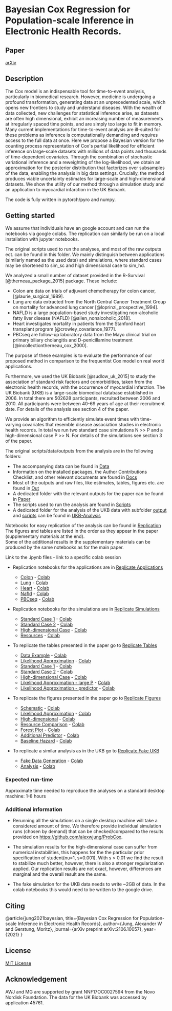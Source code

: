 # **Bayesian Cox Regression for Population-scale Inference in Electronic Health Records**.

## **Paper**
[arXiv](https://arxiv.org/abs/2106.10057)

## **Description**
The Cox model is an indispensable tool for time-to-event analysis, particularly in biomedical research. However, medicine is undergoing a profound transformation, generating data at an unprecedented scale, which opens new frontiers to study and understand diseases. With the wealth of data collected, new challenges for statistical inference arise, as datasets are often high dimensional, exhibit an increasing number of measurements at irregularly spaced time points, and are simply too large to fit in memory. Many current implementations for time-to-event analysis are ill-suited for these problems as inference is computationally demanding and requires access to the full data at once.
Here we propose a Bayesian version for the counting process representation of Cox's partial likelihood for efficient inference on large-scale datasets with millions of data points and thousands of time-dependent covariates. Through the combination of stochastic variational inference and a reweighting of the log-likelihood, we obtain an approximation for the posterior distribution that factorizes over subsamples of the data, enabling the analysis in big data settings.
Crucially, the method produces viable uncertainty estimates for large-scale and high-dimensional datasets.
We show the utility of our method through a simulation study and an application to myocardial infarction in the UK Biobank.

The code is fully written in pytorch/pyro and numpy.

## **Getting started**

We assume that individuals have an google account and can run the notebooks via google colabs. The replication can similarly be run on a local installation with jupyter notebooks.

The original scripts used to run the analyses, and most of the raw outputs ect. can be found in this folder.
We mainly distinguish between applications (similarly named as the used data) and simulations, where standard cases may be shortened to sim_sc and high dimensional case to sim_hd.

We analyzed a small number of dataset provided in the R-Survival [@therneau_package_2015] package.
These include:
- Colon are data on trials of adjuvant chemotherapy for colon cancer,  [@laurie_surgical_1989].
- Lung are data extracted from the North Central Cancer Treatment Group on mortality for advanced lung cancer [@loprinzi_prospective_1994].
- NAFLD is a large population-based study investigating non-alcoholic fatty liver disease (NAFLD) [@allen_nonalcoholic_2018].
- Heart investigates mortality in patients from the Stanford heart transplant program [@crowley_covariance_1977].
- PBCseq are follow-up laboratory data from the Mayo clinical trial on primary biliary cholangitis and D-penicillamine treatment [@incollectiontherneau_cox_2000].  

The purpose of these examples is to evaluate the performance of our proposed method in comparison to the frequentist Cox model on real world applications.

Furthermore, we used the UK Biobank [@sudlow_uk_2015] to study the association of standard risk factors and comorbidities, taken from the electronic health records, with the occurrence of myocardial infarction.
The UK Biobank (UKB) is a large-scale biomedical database established in 2006. In total there are 502628 participants, recruited between 2006 and 2010. All participants were between 40-69 years of age at their recruitment date.  For details of the analysis see section 4 of the paper.

We provide an algorithm to efficiently simulate event times with time-varying covariates that resemble disease association studies in electronic health records. In total we run two standard case simulations N >> P and a high-dimensional case P >> N. For details of the simulations see section 3 of the paper.

The original scripts/data/outputs from the analysis are in the following folders:
- The accompanying data can be found in [Data](./data)
- Information on the installed packages, the Author Contributions Checklist, and other relevant documents are found in [Docs](./docs)
- Most of the outputs and raw files, like estimates, tables, figures etc. are found in [Out](./out)
- A dedicated folder with the relevant outputs for the paper can be found in [Paper](./paper)
- The scripts used to run the analysis are found in [Scripts](./scripts)
- A dedicated folder for the analysis of the UKB data with subfolder [output](./ukb/out) and [scripts](./ukb/scripts) can be found in [UKB-Analysis](./ukb)

Notebooks for easy replication of the analysis can be found in [Replication](./replication)  
The figures and tables are listed in the order as they appear in the paper (supplementary materials at the end).  
Some of the additional results in the supplementary materials can be produced by the same notebooks as for the main paper.   

Link to the .ipynb files - link to a specific colab session

- Replication notebooks for the applications are in [Replicate Applications](./replication/application)
    - [Colon](./replication/application/colon.ipynb) - [Colab](https://drive.google.com/file/d/1x_Qr3ex96ZFIKe91k1Z_tIBRcK73UfQ4/view?usp=sharing)
    - [Lung](./replication/application/lung.ipynb) - [Colab](https://drive.google.com/file/d/1eUSzHgtipGXoOVaEUwd3Jj2VDgkjj0Dr/view?usp=sharing)
    - [Heart](./replication/application/heart.ipynb) - [Colab](https://drive.google.com/file/d/16FU7wPTghEZ9mmjUwiCOHpQimuqF4idt/view?usp=sharing)
    - [Nafld](./replication/application/nafld.ipynb) - [Colab](https://drive.google.com/file/d/1cN8BMEHQc_WkZDCfgfAzSj7uE7XYMbWE/view?usp=sharing)
    - [PBCseq](./replication/application/pbcseq.ipynb) - [Colab](https://drive.google.com/file/d/1d_fHJgA3kY7g96IBz6INZO87LNc9T6ym/view?usp=sharing)

- Replication notebooks for the simulations are in [Replicate Simulations](./replication/simulations)
    - [Standard Case 1](./replication/simulation/standard_case1.ipynb) - [Colab](https://drive.google.com/file/d/1zSDf9gLQpszHfkyidZqwMoipQtv4Z9MQ/view?usp=sharing)
    - [Standard Case 2](./replication/simulation/standard_case2.ipynb) - [Colab](https://drive.google.com/file/d/1Mj-hxLaJ5wTcUkGiaEaR0IDkVrbSOHof/view?usp=sharing)
    - [High-dimensional Case](./replication/simulation/highdimensional_case.ipynb) - [Colab](https://drive.google.com/file/d/1-dcQ-PRfmIxDyH3O9JVwzwPLnKDCPPg1/view?usp=sharing)
    - [Resources](./replication/simulation/resources.ipynb) - [Colab](https://drive.google.com/file/d/1WqB5CtoGZbknBK1yt3L2e6_aEeQJg_DY/view?usp=sharing)

- To replicate the tables presented in the paper go to [Replicate Tables](./replication/tables)
    - [Data Example](./replication/tables/data_example.ipynb) - [Colab](https://drive.google.com/file/d/1ibBz6-1qdvD13-sxJDmD6Ux2V5S0BauK/view?usp=sharing)
    - [Likelihood Approximation](./replication/tables/likelihood_approx.ipynb) - [Colab](https://drive.google.com/file/d/17phSXoncVM2A-lBCPZyy7y58e4vqNo_v/view?usp=sharing)
    - [Standard Case 1](./replication/tables/standard_case1_table.ipynb) - [Colab](https://drive.google.com/file/d/1g9waGQ0t1dDp3gQyquHAoOWTn3-nF6tS/view?usp=sharing)
    - [Standard Case 2](./replication/tables/standard_case2_table.ipynb) - [Colab](https://drive.google.com/file/d/1z4lBhkLakOwiRakbOy7dIDgAMG423de6/view?usp=sharing)
    - [High-dimensional Case](./replication/tables/highdimensional_case_table.ipynb) - [Colab](https://drive.google.com/file/d/1y4-Zlmb-ncS-AtwThsnzFofTMfJw5BHo/view?usp=sharing)
    - [Likelihood Approximation - large P](./replication/tables/likelihood_approx_additional1.ipynb) - [Colab](https://drive.google.com/file/d/142OipPL3aadxomaOwvoui-iV-IuLhflr/view?usp=sharing)
    - [Likelihood Approximation - predictor](./replication/tables/likelihood_approx_additional2.ipynb) - [Colab](https://drive.google.com/file/d/1u0xA6s_HOGu94amigZOZnP39RNq_pypn/view?usp=sharing)

- To replicate the figures presented in the paper go to [Replicate Figures](./replication/figures)
    - [Schematic](./replication/figures/schematic.ipynb) - [Colab](https://drive.google.com/file/d/1h3Yobtfwi6KyfUesWCeAPW-traP9Bi9r/view?usp=sharing)
    - [Likelihood Approximation](./replication/figures/likelihood_approximation.ipynb) - [Colab](https://drive.google.com/file/d/1BcOKb-1ywakrp-f1AD9td-CA5tMRZ5e2/view?usp=sharing)
    - [High-dimensional](./replication/figures/hd.ipynb) - [Colab](https://drive.google.com/file/d/1KUG1B5gnJioaXEvaPYYoebgEkzu0MrIM/view?usp=sharing)
    - [Resource Comparison](./replication/figures/resource.ipynb) - [Colab](https://drive.google.com/file/d/1wvjgoTnEipaktyq6nw7JJQKFrgX6UNyP/view?usp=sharing)
    - [Forest Plot](./replication/figures/forest_plot.ipynb) - [Colab](https://drive.google.com/file/d/1XGsx5Hp_cuHQh7iW_7-ss549_WndFnUD/view?usp=sharing)
    - [Additional Predictor](./replication/figures/predictor.ipynb) - [Colab](https://drive.google.com/file/d/12fWxgz5c4KgCWf8yNKr9-uislz3BXYN4/view?usp=sharing)
    - [Baseline Hazard](./replication/figures/baseline_hazard.ipynb) - [Colab](https://drive.google.com/file/d/1V6PwT1miY8vrrNllJH6Rg5qFZMq7CA9z/view?usp=sharing)

- To replicate a similar analysis as in the UKB go to [Replicate Fake UKB](./replication/ukb)
    - [Fake Data Generation](./replication/ukb/00_fakedata.ipynb) - [Colab](https://drive.google.com/file/d/175xgLqnI4jVHda3sg38iuNLEvO2DfShJ/view?usp=sharing)
    - [Analysis](./replication/ukb/01_fakeanalysis.ipynb) - [Colab](https://drive.google.com/file/d/1zyRTxI4ptVGolbzfrMf69KTBVp7fl4-U/view?usp=sharing)


### Expected run-time
Approximate time needed to reproduce the analyses on a standard desktop machine:
1-8 hours

### Additional information
- Rerunning all the simulations on a single desktop machine will take a considered amount of time. We therefore provide individual simulation runs (chosen by demand) that can be checked/compared to the results provided on https://github.com/alexwjung/ProbCox.

- The simulation results for the high-dimensional case can suffer from numerical instabilities, this happens for the the particular prior specification of student(nu=1, s=0.001). With s > 0.01 we find the result to stabilize much better, however, there is also a stronger regularization applied.
Our replication results are not exact, however, differences are marginal and the overall result are the same.

- The fake simulation for the UKB data needs to write ~2GB of data. In the colab notebooks this would need to be written to the google drive.

## **Citing**
@article{jung2021bayesian,
  title={Bayesian Cox Regression for Population-scale Inference in Electronic Health Records},
  author={Jung, Alexander W and Gerstung, Moritz},
  journal={arXiv preprint arXiv:2106.10057},
  year={2021}
}

## **License**
[MIT License](./LICENSE)

## **Acknowledgement**
AWJ and MG are supported by grant NNF17OC0027594 from the Novo Nordisk Foundation.
The data for the UK Biobank was accessed by application 45761.
